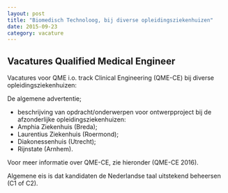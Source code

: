 ```yaml
---
layout: post
title: "Biomedisch Technoloog, bij diverse opleidingsziekenhuizen"
date: 2015-09-23
category: vacature
---
```


## Vacatures Qualified Medical Engineer

Vacatures voor QME i.o. track Clinical Engineering (QME-CE) bij diverse opleidingsziekenhuizen:

De algemene advertentie;
* beschrijving van opdracht/onderwerpen voor ontwerpproject bij de afzonderlijke opleidingsziekenhuizen:
* Amphia Ziekenhuis (Breda);
* Laurentius Ziekenhuis (Roermond);
* Diakonessenhuis (Utrecht);
* Rijnstate (Arnhem).

Voor meer informatie over QME-CE, zie hieronder (QME-CE 2016).

Algemene eis is dat kandidaten de Nederlandse taal uitstekend beheersen (C1 of C2).
